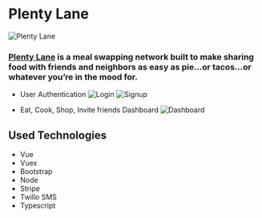 # Plenty Lane

![Plenty Lane](https://user-images.githubusercontent.com/52310638/201546798-f029e9b9-da7b-41f2-9b9f-4f6ac4a33e8c.png)

### [Plenty Lane](http://www.plentylane.com/) is a meal swapping network built to make sharing food with friends and neighbors as easy as pie...or tacos...or whatever you’re in the mood for.

* User Authentication
![Login](https://user-images.githubusercontent.com/52310638/201547067-21852fc5-b4c2-4f53-88eb-9eecb1ab6f32.png)
![Signup](https://user-images.githubusercontent.com/52310638/201547406-d20eba33-0f41-48de-bf23-78a0af0ad69a.png)

* Eat, Cook, Shop, Invite friends Dashboard
![Dashboard](https://user-images.githubusercontent.com/52310638/201548017-3b52cc00-8085-4978-9819-3f983c76ab0c.png)

## Used Technologies
* Vue
* Vuex
* Bootstrap
* Node
* Stripe
* Twillo SMS
* Typescript
